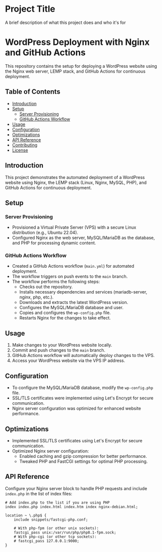 
# Project Title

A brief description of what this project does and who it's for

# WordPress Deployment with Nginx and GitHub Actions

This repository contains the setup for deploying a WordPress website using the Nginx web server, LEMP stack, and GitHub Actions for continuous deployment.

## Table of Contents

- [Introduction](#introduction)
- [Setup](#setup)
  - [Server Provisioning](#server-provisioning)
  - [GitHub Actions Workflow](#github-actions-workflow)
- [Usage](#usage)
- [Configuration](#configuration)
- [Optimizations](#optimizations)
- [API Reference](#api-reference)
- [Contributing](#contributing)
- [License](#license)

## Introduction

This project demonstrates the automated deployment of a WordPress website using Nginx, the LEMP stack (Linux, Nginx, MySQL, PHP), and GitHub Actions for continuous deployment.

## Setup

### Server Provisioning

- Provisioned a Virtual Private Server (VPS) with a secure Linux distribution (e.g., Ubuntu 22.04).
- Configured Nginx as the web server, MySQL/MariaDB as the database, and PHP for processing dynamic content.

### GitHub Actions Workflow

- Created a GitHub Actions workflow (`main.yml`) for automated deployment.
- The workflow triggers on push events to the `main` branch.
- The workflow performs the following steps:
  - Checks out the repository.
  - Installs necessary dependencies and services (mariadb-server, nginx, php, etc.).
  - Downloads and extracts the latest WordPress version.
  - Configures the MySQL/MariaDB database and user.
  - Copies and configures the `wp-config.php` file.
  - Restarts Nginx for the changes to take effect.

## Usage

1. Make changes to your WordPress website locally.
2. Commit and push changes to the `main` branch.
3. GitHub Actions workflow will automatically deploy changes to the VPS.
4. Access your WordPress website via the VPS IP address.

## Configuration

- To configure the MySQL/MariaDB database, modify the `wp-config.php` file.
- SSL/TLS certificates were implemented using Let's Encrypt for secure communication.
- Nginx server configuration was optimized for enhanced website performance.

## Optimizations

- Implemented SSL/TLS certificates using Let's Encrypt for secure communication.
- Optimized Nginx server configuration:
  - Enabled caching and gzip compression for better performance.
  - Tweaked PHP and FastCGI settings for optimal PHP processing.

## API Reference

Configure your Nginx server block to handle PHP requests and include `index.php` in the list of index files:

```
# Add index.php to the list if you are using PHP
index index.php index.html index.htm index nginx-debian.html;
```

```nginx
location ~ \.php$ {
    include snippets/fastcgi-php.conf;

    # With php-fpm (or other unix sockets):
    fastcgi_pass unix:/var/run/php/php8.1-fpm.sock;
    # With php-cgi (or other tcp sockets):
    # fastcgi_pass 127.0.0.1:9000;
}


